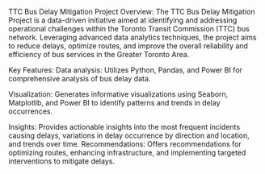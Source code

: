 TTC Bus Delay Mitigation Project
Overview:
The TTC Bus Delay Mitigation Project is a data-driven initiative aimed at identifying and addressing 
operational challenges within the Toronto Transit Commission (TTC) bus network.
Leveraging advanced data analytics techniques, the project aims to reduce delays,
optimize routes, and improve the overall reliability and efficiency of bus services in the Greater Toronto Area.

Key Features:
Data analysis: Utilizes Python, Pandas, and Power BI for comprehensive analysis of bus delay data.

Visualization: Generates informative visualizations using Seaborn, Matplotlib,
and Power BI to identify patterns and trends in delay occurrences.

Insights: Provides actionable insights into the most frequent incidents causing delays,
variations in delay occurrence by direction and location, and trends over time.
Recommendations: Offers recommendations for optimizing routes, enhancing infrastructure,
and implementing targeted interventions to mitigate delays.

